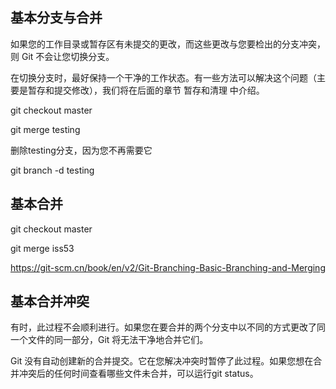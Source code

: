 ## 基本分支与合并

如果您的工作目录或暂存区有未提交的更改，而这些更改与您要检出的分支冲突，则 Git 不会让您切换分支。

在切换分支时，最好保持一个干净的工作状态。有一些方法可以解决这个问题（主要是暂存和提交修改），我们将在后面的章节 暂存和清理 中介绍。

git checkout master

git merge testing

删除testing分支，因为您不再需要它

git branch -d testing

## 基本合并

git checkout master

git merge iss53

https://git-scm.cn/book/en/v2/Git-Branching-Basic-Branching-and-Merging


## 基本合并冲突

有时，此过程不会顺利进行。如果您在要合并的两个分支中以不同的方式更改了同一个文件的同一部分，Git 将无法干净地合并它们。

Git 没有自动创建新的合并提交。它在您解决冲突时暂停了此过程。如果您想在合并冲突后的任何时间查看哪些文件未合并，可以运行git status。